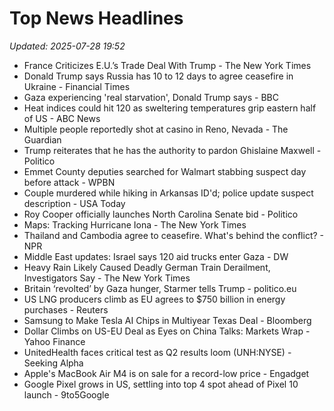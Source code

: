 # Top News Headlines

_Updated: 2025-07-28 19:52_

- France Criticizes E.U.’s Trade Deal With Trump - The New York Times
- Donald Trump says Russia has 10 to 12 days to agree ceasefire in Ukraine - Financial Times
- Gaza experiencing 'real starvation', Donald Trump says - BBC
- Heat indices could hit 120 as sweltering temperatures grip eastern half of US - ABC News
- Multiple people reportedly shot at casino in Reno, Nevada - The Guardian
- Trump reiterates that he has the authority to pardon Ghislaine Maxwell - Politico
- Emmet County deputies searched for Walmart stabbing suspect day before attack - WPBN
- Couple murdered while hiking in Arkansas ID'd; police update suspect description - USA Today
- Roy Cooper officially launches North Carolina Senate bid - Politico
- Maps: Tracking Hurricane Iona - The New York Times
- Thailand and Cambodia agree to ceasefire. What's behind the conflict? - NPR
- Middle East updates: Israel says 120 aid trucks enter Gaza - DW
- Heavy Rain Likely Caused Deadly German Train Derailment, Investigators Say - The New York Times
- Britain ‘revolted’ by Gaza hunger, Starmer tells Trump - politico.eu
- US LNG producers climb as EU agrees to $750 billion in energy purchases - Reuters
- Samsung to Make Tesla AI Chips in Multiyear Texas Deal - Bloomberg
- Dollar Climbs on US-EU Deal as Eyes on China Talks: Markets Wrap - Yahoo Finance
- UnitedHealth faces critical test as Q2 results loom (UNH:NYSE) - Seeking Alpha
- Apple's MacBook Air M4 is on sale for a record-low price - Engadget
- Google Pixel grows in US, settling into top 4 spot ahead of Pixel 10 launch - 9to5Google
